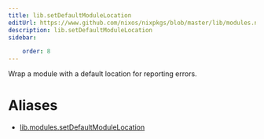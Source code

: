```yaml
---
title: lib.setDefaultModuleLocation
editUrl: https://www.github.com/nixos/nixpkgs/blob/master/lib/modules.nix#L451C30
description: lib.setDefaultModuleLocation
sidebar:

    order: 8
---
```


Wrap a module with a default location for reporting errors.


# Aliases

- [lib.modules.setDefaultModuleLocation](./reference/lib/modules/lib-modules-setDefaultModuleLocation)


